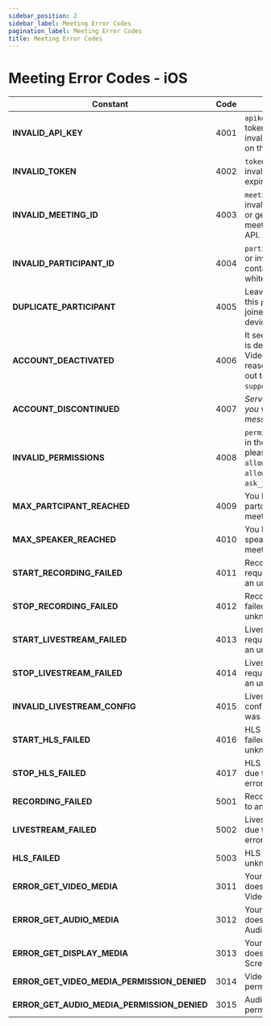 ```yaml
---
sidebar_position: 2
sidebar_label: Meeting Error Codes
pagination_label: Meeting Error Codes
title: Meeting Error Codes
---
```


# Meeting Error Codes - iOS

| Constant                                    | Code | Message                                                                                                               |
| ------------------------------------------- | ---- | --------------------------------------------------------------------------------------------------------------------- |
| **INVALID_API_KEY**                         | 4001 | `apikey` provided in the token is empty or invalid, please verify it on the dashboard.                                |
| **INVALID_TOKEN**                           | 4002 | `token` is empty or invalid or might have expired.                                                                    |
| **INVALID_MEETING_ID**                      | 4003 | `meetingId` is empty or invalid, please verify it or generate new meetingId using the API.                            |
| **INVALID_PARTICIPANT_ID**                  | 4004 | `participantId` is empty or invalid, it shouldn't contain any whitespaces.                                            |
| **DUPLICATE_PARTICIPANT**                   | 4005 | Leaving meeting, since this `participantId` joined from another device.                                               |
| **ACCOUNT_DEACTIVATED**                     | 4006 | It seems your account is deactivated by VideoSDK for some reason, you can reach out to us at `support@videosdk.live`. |
| **ACCOUNT_DISCONTINUED**                    | 4007 | _Server will respond you with specific message._                                                                      |
| **INVALID_PERMISSIONS**                     | 4008 | `permissions` provided in the token are invalid, please don't use `allow_join` or `allow_mod` with `ask_join`.        |
| **MAX_PARTCIPANT_REACHED**                  | 4009 | You have reached max partcipant limit in a meeting.                                                                   |
| **MAX_SPEAKER_REACHED**                     | 4010 | You have reached max speaker limit in a meeting.                                                                      |
| **START_RECORDING_FAILED**                  | 4011 | Recording start request failed due to an unknown error.                                                               |
| **STOP_RECORDING_FAILED**                   | 4012 | Recording stop request failed due to an unknown error.                                                                |
| **START_LIVESTREAM_FAILED**                 | 4013 | Livestream start request failed due to an unknown error.                                                              |
| **STOP_LIVESTREAM_FAILED**                  | 4014 | Livestream stop request failed due to an unknown error.                                                               |
| **INVALID_LIVESTREAM_CONFIG**               | 4015 | Livestream 'outputs' configuration provided was invalid.                                                              |
| **START_HLS_FAILED**                        | 4016 | HLS start request failed due to an unknown error.                                                                     |
| **STOP_HLS_FAILED**                         | 4017 | HLS stop request failed due to an unknown error.                                                                      |
| **RECORDING_FAILED**                        | 5001 | Recording stopped due to an unknown error.                                                                            |
| **LIVESTREAM_FAILED**                       | 5002 | Livestream stopped due to an unknown error.                                                                           |
| **HLS_FAILED**                              | 5003 | HLS stopped due to an unknown error.                                                                                  |
| **ERROR_GET_VIDEO_MEDIA**                   | 3011 | Your browser/Device does not support Video.                                                                           |
| **ERROR_GET_AUDIO_MEDIA**                   | 3012 | Your browser/Device does not support Audio.                                                                           |
| **ERROR_GET_DISPLAY_MEDIA**                 | 3013 | Your browser/Device does not support Screen Sharing.                                                                  |
| **ERROR_GET_VIDEO_MEDIA_PERMISSION_DENIED** | 3014 | Video capture permission denied.                                                                                      |
| **ERROR_GET_AUDIO_MEDIA_PERMISSION_DENIED** | 3015 | Audio capture permission denied.                                                                                      |

